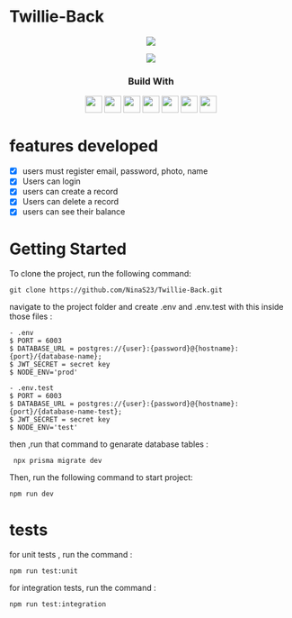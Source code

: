 # Twillie-Back

<div align="center">
	<img src="https://emojipedia-us.s3.amazonaws.com/source/microsoft-teams/337/money-bag_1f4b0.png">
</div>


<p align = "center">
   <img src="https://img.shields.io/badge/author-NinaS23-4dae71?style=flat-square" />
</p>


<div align="center">
  <h3>Build With</h3>

<img src="https://img.shields.io/badge/TypeScript-007ACC?style=for-the-badge&logo=typescript&logoColor=white" height="30px"/>
<img src="https://img.shields.io/badge/Jest-C21325?style=for-the-badge&logo=jest&logoColor=white" height="30px"/>
<img src="https://img.shields.io/badge/Prisma-3982CE?style=for-the-badge&logo=Prisma&logoColor=white" height="30px"/>
<img src="https://img.shields.io/badge/Express.js-000000?style=for-the-badge&logo=express&logoColor=white" height="30px"/>
<img src="https://img.shields.io/badge/PostgreSQL-316192?style=for-the-badge&logo=postgresql&logoColor=white" height="30px"/>
<img src="https://img.shields.io/badge/Node.js-339933?style=for-the-badge&logo=nodedotjs&logoColor=white" height="30px"/>
<img src="https://img.shields.io/badge/Heroku-430098?style=for-the-badge&logo=heroku&logoColor=white" height="30px"/>
</div>


#  features developed 
- [x] users must register email, password, photo, name
- [x] Users can login
- [x] users can create a record
- [x] Users can delete a record
- [x] users can see their balance

<!-- Getting Started -->

# Getting Started

To clone the project, run the following command:

```git
git clone https://github.com/NinaS23/Twillie-Back.git
```

navigate to the project folder and create .env and .env.test with this inside those files :

```git
- .env
$ PORT = 6003
$ DATABASE_URL = postgres://{user}:{password}@{hostname}:{port}/{database-name};
$ JWT_SECRET = secret key
$ NODE_ENV='prod'
```

```git
- .env.test
$ PORT = 6003
$ DATABASE_URL = postgres://{user}:{password}@{hostname}:{port}/{database-name-test};
$ JWT_SECRET = secret key 
$ NODE_ENV='test'
```
 then ,run that command to genarate database tables :
```git
 npx prisma migrate dev
```

Then, run the following command to start project:

```git
npm run dev 
```


# tests 

for unit tests , run the command :

```git
npm run test:unit
```
for integration tests, run the command :

```git
npm run test:integration
```
